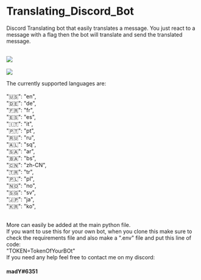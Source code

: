 # <h1>Translating_Discord_Bot </h1>
Discord Translating bot that easily translates a message.
You just react to a message with a flag then the bot will translate and send the translated message.
<br><br>

<img src="https://user-images.githubusercontent.com/102769384/215195936-56ef6f21-e21a-4299-b4b6-e99675ae0f62.png" />
<br><br>
<img src="https://user-images.githubusercontent.com/102769384/215195170-9546a71e-ce74-4ebc-abd8-abf0cf330171.png" />

The currently supported languages are:  
<br>
"🇺🇸": "en", <br>
"🇩🇪": "de", <br>
"🇫🇷": "fr",<br>
"🇪🇸": "es",<br>
"🇮🇹": "it",<br>
"🇵🇹": "pt",<br>
"🇷🇺": "ru",<br>
"🇦🇱": "sq",<br>
"🇸🇦": "ar",<br>
"🇧🇦": "bs",<br>
"🇨🇳": "zh-CN",<br>
"🇹🇷": "tr",<br>
"🇵🇱": "pl",<br>
"🇳🇴": "no",<br>
"🇸🇬": "sv",<br>
"🇯🇵": "ja",<br>
"🇰🇷": "ko",<br>

<br> More can easily be added at the main python file.<br>
If you want to use this for your own bot, when you clone this make sure to check the requirements file and also make a ".env" file and put this line of code: <br>
"TOKEN=TokenOfYourBOt"<br>
If you need any help feel free to contact me on my discord: <h4>madY#6351</h4>
